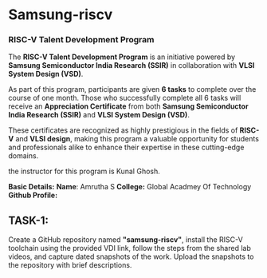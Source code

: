 # Samsung-riscv
### RISC-V Talent Development Program  
The **RISC-V Talent Development Program** is an initiative powered by **Samsung Semiconductor India Research (SSIR)** in collaboration with **VLSI System Design (VSD)**.  

As part of this program, participants are given **6 tasks** to complete over the course of one month. Those who successfully complete all 6 tasks will receive an **Appreciation Certificate** from both **Samsung Semiconductor India Research (SSIR)** and **VLSI System Design (VSD)**.  

These certificates are recognized as highly prestigious in the fields of **RISC-V** and **VLSI design**, making this program a valuable opportunity for students and professionals alike to enhance their expertise in these cutting-edge domains.  

the instructor for this program is Kunal Ghosh.

**Basic Details:**
**Name**: Amrutha S
**College:** Global Acadmey Of Technology 
**Github Profile:**
## TASK-1:
Create a GitHub repository named **"samsung-riscv"**, install the RISC-V toolchain using the provided VDI link, follow the steps from the shared lab videos, and capture dated snapshots of the work. Upload the snapshots to the repository with brief descriptions.
